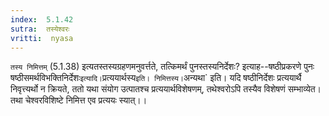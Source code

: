 ```yaml
---
index:  5.1.42
sutra:  तस्येश्वरः
vritti:  nyasa
---
```


`तस्य निमित्तम्` (5.1.38) इत्यतस्तस्यग्रहणमनुवर्त्तते, तत्किमर्थं पुनस्तस्यनिर्देशः? इत्याह--षष्ठीप्रकरणे पुनः षष्ठीसमर्थविभक्तिनिर्देशः` इत्यादि। `प्रत्ययार्थस्य` इति। निमित्तस्य। `अन्यथा` इति। यदि षष्ठीनिर्देशः प्रत्ययार्थै निवृत्त्यर्थो न क्रियते, ततो यथा संयोग उत्पातश्च प्रत्ययार्थविशेषणम्, तथेश्वरोऽपि तस्यैव विशेषणं सम्भाव्येत। तथा चेश्वरविशिष्टे निमित्त एव प्रत्ययः स्यात्।।

